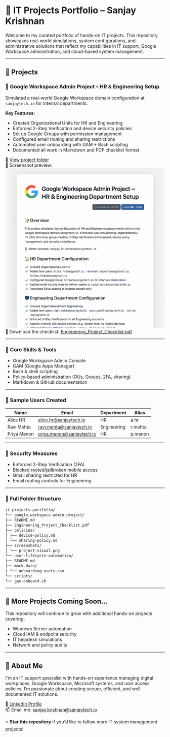 # 💼 IT Projects Portfolio – Sanjay Krishnan

Welcome to my curated portfolio of hands-on IT projects. This repository showcases real-world simulations, system configurations, and administrative solutions that reflect my capabilities in IT support, Google Workspace administration, and cloud-based system management.

---

## 📂 Projects

### 🔧 Google Workspace Admin Project – HR & Engineering Setup
Simulated a real-world Google Workspace domain configuration at `sanjaytech.io` for internal departments.

**Key Features:**
- Created Organizational Units for HR and Engineering
- Enforced 2-Step Verification and device security policies
- Set up Google Groups with permission management
- Configured email routing and sharing restrictions
- Automated user onboarding with GAM + Bash scripting
- Documented all work in Markdown and PDF checklist format

📁 [View project folder](google-workspace-admin-project/README.md)  
📸 Screenshot preview: ![Project Visual](google-workspace-admin-project/screenshots/project-visual.png)  
📄 Download the checklist: [Engineering_Project_Checklist.pdf](google-workspace-admin-project/Engineering_Project_Checklist.pdf)

---

### 🧰 Core Skills & Tools

- Google Workspace Admin Console
- GAM (Google Apps Manager)
- Bash & shell scripting
- Policy-based administration (OUs, Groups, 2FA, sharing)
- Markdown & GitHub documentation

---

### 👥 Sample Users Created

| Name          | Email                          | Department  | Alias        |
|---------------|--------------------------------|-------------|--------------|
| Alice HR      | alice.hr@sanjaytech.io         | HR          | a.hr         |
| Ravi Mehta    | ravi.mehta@sanjaytech.io       | Engineering | r.mehta      |
| Priya Menon   | priya.menon@sanjaytech.io      | HR          | p.menon      |

---

### 🔐 Security Measures

- Enforced 2-Step Verification (2FA)
- Blocked rooted/jailbroken mobile access
- Gmail sharing restricted for HR
- Email routing controls for Engineering

---

### 📂 Full Folder Structure

```
it-projects-portfolio/
└── google-workspace-admin-project/
├── README.md
├── Engineering_Project_Checklist.pdf
├── policies/
│ ├── device-policy.md
│ └── sharing-policy.md
├── screenshots/
│ └── project-visual.png
└── user-lifecycle-automation/
├── README.md
├── mock-data/
│ └── onboarding-users.csv
└── scripts/
└── gam-onboard.sh
```

---

## 🌱 More Projects Coming Soon...
This repository will continue to grow with additional hands-on projects covering:

- Windows Server automation
- Cloud IAM & endpoint security
- IT helpdesk simulations
- Network and policy audits

---

## 🧠 About Me
I'm an IT support specialist with hands-on experience managing digital workplaces, Google Workspace, Microsoft systems, and user access policies. I’m passionate about creating secure, efficient, and well-documented IT solutions.

🔗 [LinkedIn Profile](https://www.linkedin.com/in/sanjay-krishnan-aa985b134/)  
📫 Email me: sanjay.krishnan@sanjaytech.io

⭐ **Star this repository** if you'd like to follow more IT system management projects!
